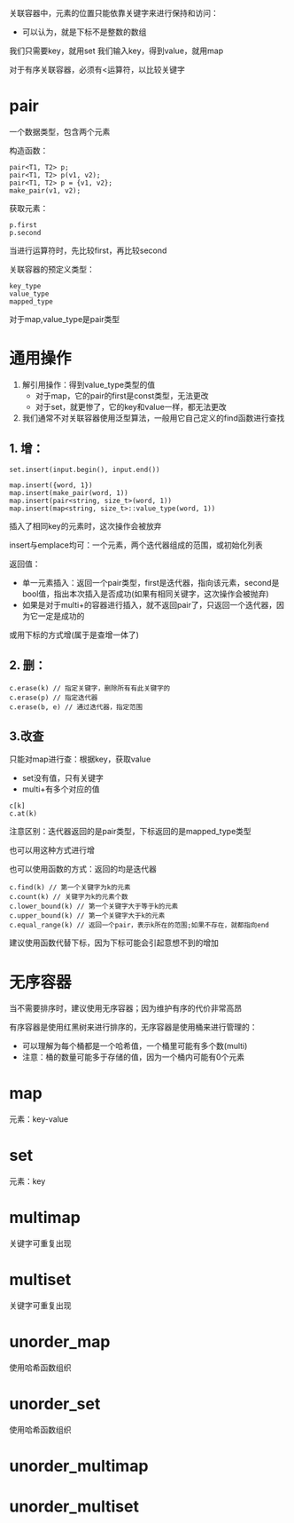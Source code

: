关联容器中，元素的位置只能依靠关键字来进行保持和访问：
- 可以认为，就是下标不是整数的数组

我们只需要key，就用set
我们输入key，得到value，就用map

对于有序关联容器，必须有<运算符，以比较关键字

# pair

一个数据类型，包含两个元素

构造函数：
```
pair<T1, T2> p;
pair<T1, T2> p(v1, v2);
pair<T1, T2> p = {v1, v2};
make_pair(v1, v2);
```

获取元素：
```
p.first
p.second
```

当进行运算符时，先比较first，再比较second

关联容器的预定义类型：
```
key_type
value_type
mapped_type
```
对于map,value_type是pair类型

# 通用操作

1. 解引用操作：得到value_type类型的值
	- 对于map，它的pair的first是const类型，无法更改
	- 对于set，就更惨了，它的key和value一样，都无法更改
2. 我们通常不对关联容器使用泛型算法，一般用它自己定义的find函数进行查找

## 1. 增：
```
set.insert(input.begin(), input.end())

map.insert({word, 1})
map.insert(make_pair(word, 1))
map.insert(pair<string, size_t>(word, 1))
map.insert(map<string, size_t>::value_type(word, 1))
```
插入了相同key的元素时，这次操作会被放弃

insert与emplace均可：一个元素，两个迭代器组成的范围，或初始化列表

返回值：
- 单一元素插入：返回一个pair类型，first是迭代器，指向该元素，second是bool值，指出本次插入是否成功(如果有相同关键字，这次操作会被抛弃)
- 如果是对于multi+的容器进行插入，就不返回pair了，只返回一个迭代器，因为它一定是成功的

或用下标的方式增(属于是查增一体了)

## 2. 删：

```
c.erase(k) // 指定关键字，删除所有有此关键字的
c.erase(p) // 指定迭代器
c.erase(b, e) // 通过迭代器，指定范围
```

## 3.改查

只能对map进行查：根据key，获取value
- set没有值，只有关键字
- multi+有多个对应的值

```
c[k] 
c.at(k)
```

注意区别：迭代器返回的是pair类型，下标返回的是mapped_type类型

也可以用这种方式进行增

也可以使用函数的方式：返回的均是迭代器
```
c.find(k) // 第一个关键字为k的元素
c.count(k) // 关键字为k的元素个数
c.lower_bound(k) // 第一个关键字大于等于k的元素
c.upper_bound(k) // 第一个关键字大于k的元素
c.equal_range(k) // 返回一个pair，表示k所在的范围;如果不存在，就都指向end
```

建议使用函数代替下标，因为下标可能会引起意想不到的增加

# 无序容器

当不需要排序时，建议使用无序容器；因为维护有序的代价非常高昂

有序容器是使用红黑树来进行排序的，无序容器是使用桶来进行管理的：
- 可以理解为每个桶都是一个哈希值，一个桶里可能有多个数(multi)
- 注意：桶的数量可能多于存储的值，因为一个桶内可能有0个元素

# map

元素：key-value

# set

元素：key

# multimap

关键字可重复出现

# multiset

关键字可重复出现

# unorder_map

使用哈希函数组织

# unorder_set

使用哈希函数组织

# unorder_multimap

# unorder_multiset